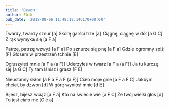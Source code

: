 ```yaml
---
title: 'Dzwon'
author: Zbik
pub_date: '2018-08-06 11:48:12.146170+00:00'
---
```


Twardy, twardy sznur [a]
Skórę garści trze [a]
Ciągnę, ciągnę w dół [a G C]
Z rąk wymyka się [a F a]

Patrzę, patrzę wzwyż [a F a]
Po sznurze się pnę [a F a]
Gdzie ogromny spiż [F]
Głosem w przestrzeń tchnie [E]

Ogłuszyłeś mnie [a F a (a F)]
Uderzyłeś w twarz [a F a (a F)]
Ja tu kurczę się [a G C]
Ty tam lśnisz i grasz [F E]

Nieustanny skłon [a F a F a F (a F)]
Ciało moje gnie [a F a F C]
Jakbym chciał, by dzwon [d]
W górę wyniósł mnie [d E]

Bijesz, bijesz wciąż [a F a]
Kto na świecie wie [a F C]
Że twój wielki głos [d]
To jest ciało me [C e a]